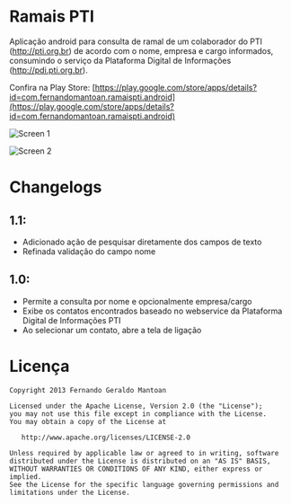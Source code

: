 Ramais PTI
==================

Aplicação android para consulta de ramal de um colaborador do PTI (http://pti.org.br) de acordo com o nome, empresa e cargo informados, consumindo o serviço da Plataforma Digital de Informações (http://pdi.pti.org.br).

Confira na Play Store: [https://play.google.com/store/apps/details?id=com.fernandomantoan.ramaispti.android](https://play.google.com/store/apps/details?id=com.fernandomantoan.ramaispti.android)

![Screen 1](https://lh6.ggpht.com/nFAlPDY0cSSBiVvBz4bAgPzo1E-eTB4rSCS9qnCM1M2rAZ-t6R9Bi81Rc_j9rcnFVPti=h230)

![Screen 2](https://lh6.ggpht.com/5BnlExUFMHYsQSyz8c4MLah5xvc7rpWxdF40Edkb8nHWuCOAnMedkmjI0engGLSTGyuF)

Changelogs
==================
## 1.1:
* Adicionado ação de pesquisar diretamente dos campos de texto
* Refinada validação do campo nome

## 1.0:
* Permite a consulta por nome e opcionalmente empresa/cargo
* Exibe os contatos encontrados baseado no webservice da Plataforma Digital de Informações PTI
* Ao selecionar um contato, abre a tela de ligação

Licença
==================

    Copyright 2013 Fernando Geraldo Mantoan

    Licensed under the Apache License, Version 2.0 (the "License");
    you may not use this file except in compliance with the License.
    You may obtain a copy of the License at

       http://www.apache.org/licenses/LICENSE-2.0

    Unless required by applicable law or agreed to in writing, software
    distributed under the License is distributed on an "AS IS" BASIS,
    WITHOUT WARRANTIES OR CONDITIONS OF ANY KIND, either express or implied.
    See the License for the specific language governing permissions and
    limitations under the License.

